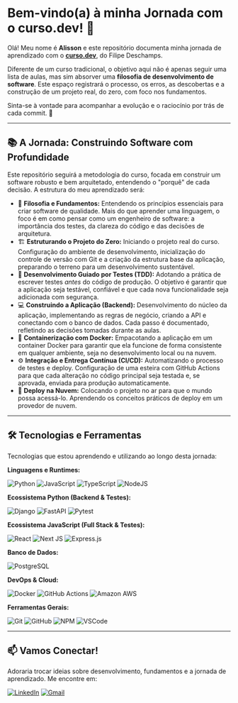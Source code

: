 # Bem-vindo(a) à minha Jornada com o curso.dev! 👋

Olá! Meu nome é **Alisson** e este repositório documenta minha jornada de aprendizado com o **[curso.dev](https://curso.dev/)**, do Filipe Deschamps.

Diferente de um curso tradicional, o objetivo aqui não é apenas seguir uma lista de aulas, mas sim absorver uma **filosofia de desenvolvimento de software**. Este espaço registrará o processo, os erros, as descobertas e a construção de um projeto real, do zero, com foco nos fundamentos.

Sinta-se à vontade para acompanhar a evolução e o raciocínio por trás de cada commit. 🚀
    
---

## 📚 A Jornada: Construindo Software com Profundidade

Este repositório seguirá a metodologia do curso, focada em construir um software robusto e bem arquitetado, entendendo o "porquê" de cada decisão. A estrutura do meu aprendizado será:

-   🧠 **Filosofia e Fundamentos:**
    Entendendo os princípios essenciais para criar software de qualidade. Mais do que aprender uma linguagem, o foco é em como pensar como um engenheiro de software: a importância dos testes, da clareza do código e das decisões de arquitetura.
-   🏗️ **Estruturando o Projeto do Zero:**
    Iniciando o projeto real do curso. Configuração do ambiente de desenvolvimento, inicialização do controle de versão com Git e a criação da estrutura base da aplicação, preparando o terreno para um desenvolvimento sustentável.
-   🧪 **Desenvolvimento Guiado por Testes (TDD):**
    Adotando a prática de escrever testes *antes* do código de produção. O objetivo é garantir que a aplicação seja testável, confiável e que cada nova funcionalidade seja adicionada com segurança.
-   💻 **Construindo a Aplicação (Backend):**
    Desenvolvimento do núcleo da aplicação, implementando as regras de negócio, criando a API e conectando com o banco de dados. Cada passo é documentado, refletindo as decisões tomadas durante as aulas.
-   🐳 **Containerização com Docker:**
    Empacotando a aplicação em um container Docker para garantir que ela funcione de forma consistente em qualquer ambiente, seja no desenvolvimento local ou na nuvem.
-   ⚙️ **Integração e Entrega Contínua (CI/CD):**
    Automatizando o processo de testes e deploy. Configuração de uma esteira com GitHub Actions para que cada alteração no código principal seja testada e, se aprovada, enviada para produção automaticamente.
-   🚀 **Deploy na Nuvem:**
    Colocando o projeto no ar para que o mundo possa acessá-lo. Aprendendo os conceitos práticos de deploy em um provedor de nuvem.

---

## 🛠️ Tecnologias e Ferramentas

Tecnologias que estou aprendendo e utilizando ao longo desta jornada:

**Linguagens e Runtimes:**

![Python](https://img.shields.io/badge/Python-3776AB?style=for-the-badge&logo=python&logoColor=white)
![JavaScript](https://img.shields.io/badge/JavaScript-%23F7DF1E.svg?style=for-the-badge&logo=javascript&logoColor=black)
![TypeScript](https://img.shields.io/badge/TypeScript-%233178C6.svg?style=for-the-badge&logo=typescript&logoColor=white)
![NodeJS](https://img.shields.io/badge/Node.js-339933?style=for-the-badge&logo=nodedotjs&logoColor=white)

**Ecossistema Python (Backend & Testes):**

![Django](https://img.shields.io/badge/Django-092E20?style=for-the-badge&logo=django&logoColor=white)
![FastAPI](https://img.shields.io/badge/FastAPI-009688?style=for-the-badge&logo=fastapi&logoColor=white)
![Pytest](https://img.shields.io/badge/Pytest-0A9EDC?style=for-the-badge&logo=pytest&logoColor=white)

**Ecossistema JavaScript (Full Stack & Testes):**

![React](https://img.shields.io/badge/React-61DAFB?style=for-the-badge&logo=react&logoColor=black)
![Next JS](https://img.shields.io/badge/Next.js-000000?style=for-the-badge&logo=nextdotjs&logoColor=white)
![Express.js](https://img.shields.io/badge/Express.js-000000?style=for-the-badge&logo=express&logoColor=white)


**Banco de Dados:**

![PostgreSQL](https://img.shields.io/badge/PostgreSQL-%23316192.svg?style=for-the-badge&logo=postgresql&logoColor=white)

**DevOps & Cloud:**

![Docker](https://img.shields.io/badge/Docker-2496ED?style=for-the-badge&logo=docker&logoColor=white)
![GitHub Actions](https://img.shields.io/badge/GitHub%20Actions-2088FF?style=for-the-badge&logo=github-actions&logoColor=white)
![Amazon AWS](https://img.shields.io/badge/AWS-232F3E?style=for-the-badge&logo=amazon-aws&logoColor=white)

**Ferramentas Gerais:**

![Git](https://img.shields.io/badge/GIT-%23F05033.svg?style=for-the-badge&logo=git&logoColor=white)
![GitHub](https://img.shields.io/badge/GitHub-%23181717.svg?style=for-the-badge&logo=github&logoColor=white)
![NPM](https://img.shields.io/badge/NPM-%23CB3837.svg?style=for-the-badge&logo=npm&logoColor=white)
![VSCode](https://img.shields.io/badge/Visual_Studio_Code-007ACC?style=for-the-badge&logo=visual-studio-code&logoColor=white)

---

## 📫 Vamos Conectar!

Adoraria trocar ideias sobre desenvolvimento, fundamentos e a jornada de aprendizado. Me encontre em:

[![LinkedIn](https://img.shields.io/badge/LinkedIn-%230077B5.svg?style=for-the-badge&logo=linkedin&logoColor=white)](https://www.linkedin.com/in/alisson-pereira-ferreira-450223b/)
[![Gmail](https://img.shields.io/badge/Gmail-%23EA4335.svg?style=for-the-badge&logo=gmail&logoColor=white)](mailto:alissonpef@gmail.com)


